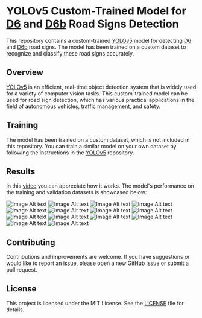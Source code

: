 # YOLOv5 Custom-Trained Model for [D6](https://pl.m.wikipedia.org/wiki/Plik:PL_road_sign_D-6.svg) and [D6b](https://pl.m.wikipedia.org/wiki/Plik:PL_road_sign_D-6b.svg) Road Signs Detection
This repository contains a custom-trained [YOLOv5](https://github.com/ultralytics/yolov5) model for detecting [D6](https://pl.m.wikipedia.org/wiki/Plik:PL_road_sign_D-6.svg) and [D6b](https://pl.m.wikipedia.org/wiki/Plik:PL_road_sign_D-6b.svg) road signs. The model has been trained on a custom dataset to recognize and classify these road signs accurately.

## Overview
[YOLOv5](https://github.com/ultralytics/yolov5) is an efficient, real-time object detection system that is widely used for a variety of computer vision tasks. This custom-trained model can be used for road sign detection, which has various practical applications in the field of autonomous vehicles, traffic management, and safety.

## Training
The model has been trained on a custom dataset, which is not included in this repository. You can train a similar model on your own dataset by following the instructions in the [YOLOv5](https://github.com/ultralytics/yolov5) repository.

## Results
In this [video](https://youtu.be/rY7Wn2IsCBw) you can appreciate how it works.
The model's performance on the training and validation datasets is showcased below:

![Image Alt text](F1_curve.png)
![Image Alt text](PR_curve.png)
![Image Alt text](P_curve.png)
![Image Alt text](R_curve.png)
![Image Alt text](confusion_matrix.png)
![Image Alt text](labels.jpg)
![Image Alt text](labels_correlogram.jpg)
![Image Alt text](results.png)
![Image Alt text](train_batch0.jpg)
![Image Alt text](train_batch1.jpg)
![Image Alt text](train_batch2.jpg)
![Image Alt text](val_batch0_pred.jpg)
![Image Alt text](val_batch1_labels.jpg)
![Image Alt text](val_batch1_pred.jpg)

## Contributing
Contributions and improvements are welcome. If you have suggestions or would like to report an issue, please open a new GitHub issue or submit a pull request.

## License
This project is licensed under the MIT License. See the [LICENSE](LICENSE) file for details.
